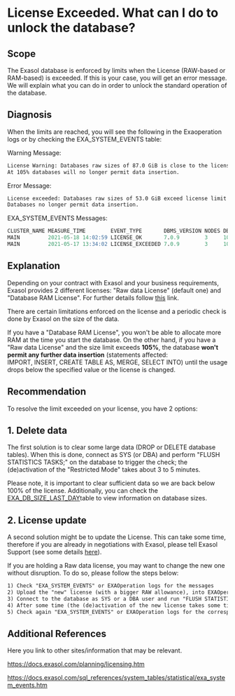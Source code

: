 # License Exceeded. What can I do to unlock the database? 
## Scope

The Exasol database is enforced by limits when the License (RAW-based or RAM-based) is exceeded. If this is your case, you will get an error message. We will explain what you can do in order to unlock the standard operation of the database.

## Diagnosis

When the limits are reached, you will see the following in the Exaoperation logs or by checking the EXA_SYSTEM_EVENTS table:

Warning Message:


```html
License Warning: Databases raw sizes of 87.0 GiB is close to the license limit of 100.0 GiB (86.5%). 
At 105% databases will no longer permit data insertion.
```
Error Message:


```html
License exceeded: Databases raw sizes of 53.0 GiB exceed license limit of 50.0 GiB (106.2%). 
Databases no longer permit data insertion.
```
EXA_SYSTEM_EVENTS Messages:


```sql
CLUSTER_NAME MEASURE_TIME        EVENT_TYPE       DBMS_VERSION NODES DB_RAM_SIZE PARAMETERS
MAIN         2021-05-18 14:02:59 LICENSE_OK       7.0.9        3     100.0       -forceProtocolEncryption=1
MAIN         2021-05-17 13:34:02 LICENSE_EXCEEDED 7.0.9        3     100.0       -forceProtocolEncryption=1
```
## Explanation

Depending on your contract with Exasol and your business requirements, Exasol provides 2 different licenses: "Raw data License" (default one) and "Database RAM License". For further details follow [this](https://docs.exasol.com/administration/on-premise/licenses.htm "Licenses") link.

There are certain limitations enforced on the license and a periodic check is done by Exasol on the size of the data. 

If you have a "Database RAM License", you won't be able to allocate more RAM at the time you start the database. On the other hand, if you have a "Raw data License" and the size limit exceeds **105%**, the database **won't permit any further data insertion** (statements affected: IMPORT, INSERT, CREATE TABLE AS, MERGE, SELECT INTO) until the usage drops below the specified value or the license is changed.

## Recommendation

To resolve the limit exceeded on your license, you have 2 options:

## 1. Delete data

The first solution is to clear some large data (DROP or DELETE database tables). When this is done, connect as SYS (or DBA) and perform "FLUSH STATISTICS TASKS;" on the database to trigger the check; the (de)activation of the "Restricted Mode" takes about 3 to 5 minutes.

Please note, it is important to clear sufficient data so we are back below 100% of the license. Additionally, you can check the[ EXA_DB_SIZE_LAST_DAY](https://docs.exasol.com/sql_references/system_tables/statistical/exa_db_size_last_day.htm)table to view information on database sizes.

## 2. License update

A second solution might be to update the License. This can take some time, therefore if you are already in negotiations with Exasol, please tell Exasol Support (see some details [here](https://www.exasol.com/product-overview/customer-support/ "Exasol")).

If you are holding a Raw data license, you may want to change the new one without disruption. To do so, please follow the steps below:


```html
1) Check "EXA_SYSTEM_EVENTS" or EXAOperation logs for the messages  
2) Upload the "new" license (with a bigger RAW allowance), into EXAOperation following the below link (Note: Skip step #4 to not perform the restart): https://docs.exasol.com/administration/on-premise/manage_software/activate_license.htm  
3) Connect to the database as SYS or a DBA user and run "FLUSH STATISTICS TASKS;".  
4) After some time (the (de)activation of the new license takes some time (about 3 to 5 minutes)), the Normal operational mode will be restored and all of the commands including INSERT and CREATE AS SELECT will start working again.  
5) Check again "EXA_SYSTEM_EVENTS" or EXAOperation logs for the correspondent messages
```
## Additional References

Here you link to other sites/information that may be relevant.

<https://docs.exasol.com/planning/licensing.htm>

<https://docs.exasol.com/sql_references/system_tables/statistical/exa_system_events.htm>

